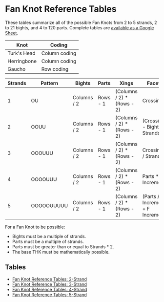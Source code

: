 # Fan Knot Reference Tables

These tables summarize all of the possible Fan Knots from 2 to 5 strands, 2 to 21 bights, and 4 to 120 parts. Complete tables are [available as a Google Sheet]().

| **Knot**    | **Coding**    |
|-------------|---------------|
| Turk's Head | Column coding |
| Herringbone | Column coding |
| Gaucho      | Row coding    |


| **Strands** | **Pattern** | **Bights** | **Parts** | **Xings** | **Facets** |
|---|---|---|---|---|---|
| 1 | OU | Columns / 2 | Rows - 1 | (Columns / 2) * (Rows - 2) | Crossings |
| 2 | OOUU | Columns / 2 | Rows - 1 | (Columns / 2) * (Rows - 2) | (Crossings - Bights) / Strands |
| 3 | OOOUUU | Columns / 2 | Rows - 1 | (Columns / 2) * (Rows - 2) | Crossings / Strands |
| 4 | OOOOUUU | Columns / 2 | Rows - 1 | (Columns / 2) * (Rows - 2) | Parts * F Increment |
| 5 | OOOOOUUUUU | Columns / 2 | Rows - 1 | (Columns / 2) * (Rows - 2) | (Parts / F Increment) + F Increment |

For a Fan Knot to be possible: 

* Bights must be a multiple of strands. 
* Parts must be a multiple of strands.
* Parts must be greater than or equal to Strands * 2.
* The base THK must be mathematically possible. 

## Tables

* [Fan Knot Reference Tables: 2-Strand](fan-reference-2-strand.md)
* [Fan Knot Reference Tables: 3-Strand](fan-reference-3-strand.md)
* [Fan Knot Reference Tables: 4-Strand](fan-reference-4-strand.md)
* [Fan Knot Reference Tables: 5-Strand](fan-reference-5-strand.md)


